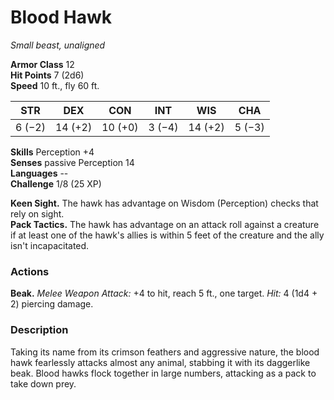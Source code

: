 # Blood Hawk 
_Small beast, unaligned_

**Armor Class** 12    
**Hit Points** 7 (2d6)    
**Speed** 10 ft., fly 60 ft.

| STR     | DEX     | CON     | INT     | WIS     | CHA     |
|---------|---------|---------|---------|---------|---------|
| 6 (−2)  | 14 (+2) | 10 (+0) | 3 (−4)  | 14 (+2) | 5 (−3)  |  

**Skills** Perception +4    
**Senses** passive Perception 14    
**Languages** --    
**Challenge** 1/8 (25 XP) 

**Keen Sight.** The hawk has advantage on Wisdom (Perception) checks that rely on sight.    
**Pack Tactics.** The hawk has advantage on an attack roll against a creature if at least one of the hawk's allies is within 5 feet of the creature and the ally isn't incapacitated. 

### Actions 
**Beak.** _Melee Weapon Attack:_ +4 to hit, reach 5 ft., one target. _Hit:_ 4 (1d4 + 2) piercing damage. 

### Description
Taking its name from its crimson feathers and aggressive nature, the blood hawk fearlessly attacks almost any animal, stabbing it with its daggerlike beak. Blood hawks flock together in large numbers, attacking as a pack to take down prey. 
